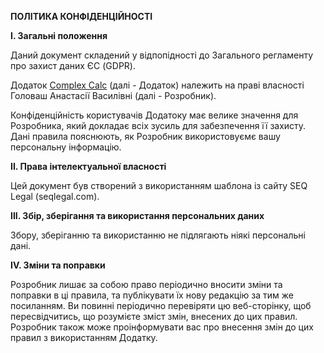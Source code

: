 **ПОЛІТИКА КОНФІДЕНЦІЙНОСТІ**

**І. Загальні положення**

Даний документ складений у відпопідності до Загального регламенту про захист даних ЄС (GDPR).

Додаток <u>Complex Calc</u> (далі - Додаток) належить на праві власності Головаш Анастасії Василівні (далі - Розробник).

Конфіденційність користувачів Додатоку має велике значення для Розробника, який докладає всіх зусиль для забезпечення її захисту. Дані правила пояснюють, як Розробник використовуємє вашу персональну інформацію.

**ІІ. Права інтелектуальної власності**

Цей документ був створений з використанням шаблона із сайту SEQ Legal (seqlegal.com).

**ІІІ. Збір, зберігання та використання персональних даних** 

Збору, зберіганню та використанню не підлягають ніякі персональні дані.

**IV. Зміни та поправки**

Розробник лишає за собою право періодично вносити зміни та поправки в ці правила, та публікувати їх нову редакцію за тим же посиланням. Ви повинні періодично перевіряти цю веб-сторінку, щоб пересвідчитись, що розумієте зміст змін, внесених до цих правил. Розробник також може проінформувати вас про внесення змін до цих правил з використанням Додатку.

